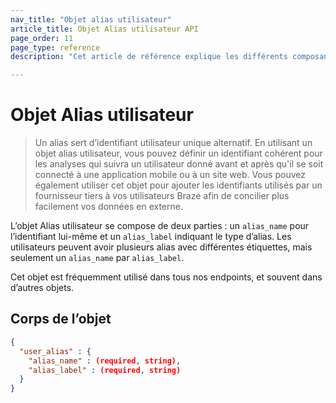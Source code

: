 ```yaml
---
nav_title: "Objet alias utilisateur"
article_title: Objet Alias utilisateur API
page_order: 11
page_type: reference
description: "Cet article de référence explique les différents composants de l’objet Alias utilisateur."

---
```


# Objet Alias utilisateur

> Un alias sert d’identifiant utilisateur unique alternatif. En utilisant un objet alias utilisateur, vous pouvez définir un identifiant cohérent pour les analyses qui suivra un utilisateur donné avant et après qu'il se soit connecté à une application mobile ou à un site web. Vous pouvez également utiliser cet objet pour ajouter les identifiants utilisés par un fournisseur tiers à vos utilisateurs Braze afin de concilier plus facilement vos données en externe.

L’objet Alias utilisateur se compose de deux parties : un `alias_name` pour l’identifiant lui-même et un `alias_label` indiquant le type d’alias. Les utilisateurs peuvent avoir plusieurs alias avec différentes étiquettes, mais seulement un `alias_name` par `alias_label`.

Cet objet est fréquemment utilisé dans tous nos endpoints, et souvent dans d’autres objets.

## Corps de l’objet
```json
{
  "user_alias" : {
    "alias_name" : (required, string),
    "alias_label" : (required, string)
  }
}
```
